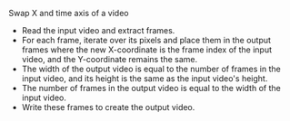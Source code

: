 Swap X and time axis of a video

* Read the input video and extract frames.
* For each frame, iterate over its pixels and place them in the output frames where the new X-coordinate is the frame index of the input video, and the Y-coordinate remains the same.
* The width of the output video is equal to the number of frames in the input video, and its height is the same as the input video's height.
* The number of frames in the output video is equal to the width of the input video.
* Write these frames to create the output video.
